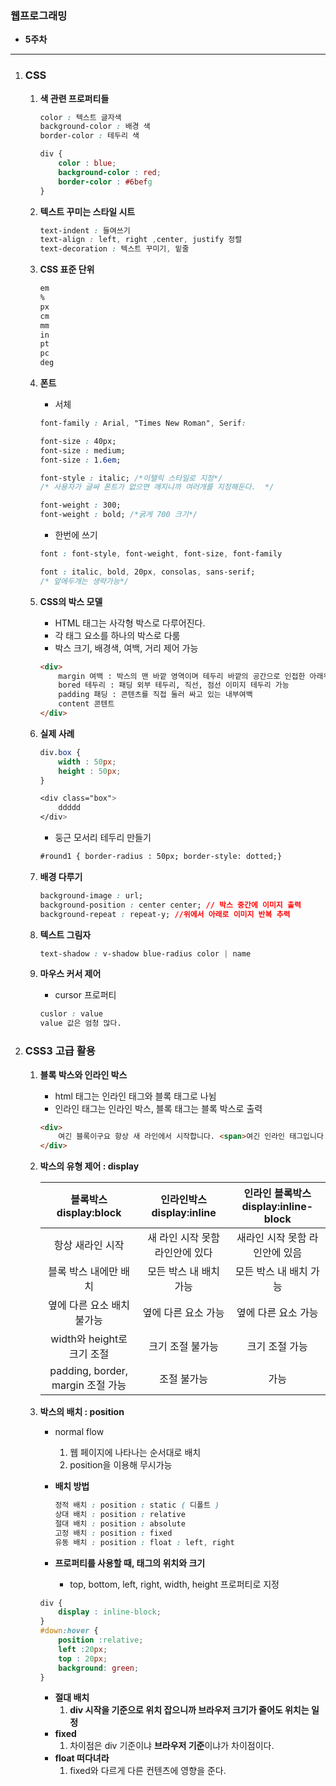 ### 웹프로그래밍 

* **5주차**

---

1. ### CSS

	1. **색 관련 프로퍼티들**

		```css
		color : 텍스트 글자색
		background-color : 배경 색
		border-color : 테두리 색
		
		div {
		    color : blue;
		    background-color : red;
		    border-color : #6befg
		}
		```

	2. **텍스트 꾸미는 스타일 시트**

		```css
		text-indent : 들여쓰기
		text-align : left, right ,center, justify 정렬
		text-decoration : 텍스트 꾸미기, 밑줄 
		```

	3. **CSS 표준 단위**

		```css
		em
		%
		px
		cm
		mm
		in
		pt
		pc
		deg
		```

	4. **폰트**

		* 서체

		```css
		font-family : Arial, "Times New Roman", Serif:
		
		font-size : 40px;
		font-size : medium;
		font-size : 1.6em;
		
		font-style : italic; /*이탤릭 스타일로 지정*/
		/* 사용자가 글싸 폰트가 없으면 깨지니까 여러개를 지정해둔다.  */
		
		font-weight : 300;
		font-weight : bold; /*굵게 700 크기*/
		```

		* 한번에 쓰기

		```css
		font : font-style, font-weight, font-size, font-family
		
		font : italic, bold, 20px, consolas, sans-serif;
		/* 앞에두개는 생략가능*/
		```

	5. **CSS의 박스 모델**

		* HTML 태그는 사각형 박스로 다루어진다.
		* 각 태그 요소를 하나의 박스로 다룸
		* 박스 크기, 배경색, 여백, 거리 제어 가능

		```html
		<div>
		    margin 여백 : 박스의 맨 바깥 영역이며 테두리 바깥의 공간으로 인접한 아래위 이웃 태그의 박스와의 거리 
		    bored 테두리 : 패딩 외부 테두리, 직선, 점선 이미지 테두리 가능
		    padding 패딩 : 콘텐츠를 직접 둘러 싸고 있는 내부여백
		    content 콘텐트
		</div>
		```

	6. **실제 사례**

		```css
		div.box {
		    width : 50px;
		    height : 50px;
		}
		
		<div class="box">
			ddddd
		</div>
		```

		* 둥근 모서리 테두리 만들기

		```html
		#round1 { border-radius : 50px; border-style: dotted;}
		```

	7. **배경 다루기**

		```css
		background-image : url;
		background-position : center center; // 박스 중간에 이미지 출력
		background-repeat : repeat-y; //위에서 아래로 이미지 반복 추력
		```

	8. **텍스트 그림자**

		```css
		text-shadow : v-shadow blue-radius color | name
		
		```

	9. **마우스 커서 제어**

		* cursor 프로퍼티

		```css
		cuslor : value
		value 값은 엄청 많다.
		
		```

2. ### CSS3 고급 활용

	1. **블록 박스와 인라인 박스**

		* html 태그는 인라인 태그와 블록 태그로 나뉨
		* 인라인 태그는 인라인 박스, 블록 태그는 블록 박스로 출력

		```HTML
		<div>
		    여긴 블록이구요 항상 새 라인에서 시작합니다. <span>여긴 인라인 태그입니다.</span>
		</div>
		```

	2. **박스의 유형 제어 : display**

		|   블록박스<br /> display:block    | 인라인박스<br /> display:inline | 인라인 블록박스<br /> display:inline-block |
		| :-------------------------------: | :-----------------------------: | :----------------------------------------: |
		|         항상 새라인 시작          | 새 라인 시작 못함 라인안에 있다 |       새라인 시작 못함 라인안에 있음       |
		|       블록 박스 내에만 배치       |     모든 박스 내 배치 가능      |           모든 박스 내 배치 가능           |
		|    옆에 다른 요소 배치 불가능     |       옆에 다른 요소 가능       |            옆에 다른 요소 가능             |
		|    width와 height로 크기 조절     |        크기 조절 불가능         |               크기 조절 가능               |
		| padding, border, margin 조절 가능 |           조절 불가능           |                    가능                    |

	3. **박스의 배치 : position**

		* normal flow

			1. 웹 페이지에 나타나는 순서대로 배치
			2. position을 이용해 무시가능

		* **배치 방법**

			```css
			정적 배치 : position : static ( 디폴트 )
			상대 배치 : position : relative
			절대 배치 : position : absolute
			고정 배치 : position : fixed
			유동 배치 : position : float : left, right
			```

		* **프로퍼티를 사용할 때, 태그의 위치와 크기**

			* top, bottom, left, right, width, height 프로퍼티로 지정

		```css
		div {
		    display : inline-block;
		}
		#down:hover {
			position :relative;
		    left :20px;
		    top : 20px;
		    background: green;
		}
		```

		* **절대 배치**
			1. **div 시작을 기준으로 위치 잡으니까 브라우저 크기가 줄어도 위치는 일정**
		* **fixed**
			1. 차이점은 div 기준이냐 **브라우저 기준**이냐가 차이점이다.
		* **float 떠다녀라**
			1. fixed와 다르게 다른 컨텐츠에 영향을 준다.

